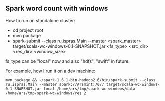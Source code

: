 ## Spark word count with windows

How to run on standalone cluster:

* cd project root
* mvn package
* spark-submit --class ru.ispras.Main --master \<spark_master> target/scala-wc-windows-0.1-SNAPSHOT.jar \<fs_type> \<src_dir> \<res_dir> \<window_size>

fs_type can be "local" now and also "hdfs", "swift" in future.

For example, how I run it on a dev machine:

`mvn package && ~/spark-1.6.1-bin-hadoop2.6/bin/spark-submit --class ru.ispras.Main --master spark://Arsmint:7077 target/scala-wc-windows-0.1-SNAPSHOT.jar local /home/ars/tmp/spark-wc-windows/data /home/ars/tmp/spark-wc-windows/res 2`
